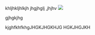 khljhkljhlkjh
jhgjhglj
,jhjhv
![](http://medias.psychologies.com/storage/images/therapies/developpement-personnel/epanouissement/diaporamas/sylvotherapie-9-arbres-qui-nous-font-du-bien/le-tilleul-un-baume-pour-le-coeur/2605078-1-fre-FR/Le-tilleul-un-baume-pour-le-coeur_imageWidth540.jpg)

gjhgkjhg

kjghfkhfkhgJHGKJHGKHJG
HGKJHGJKH

